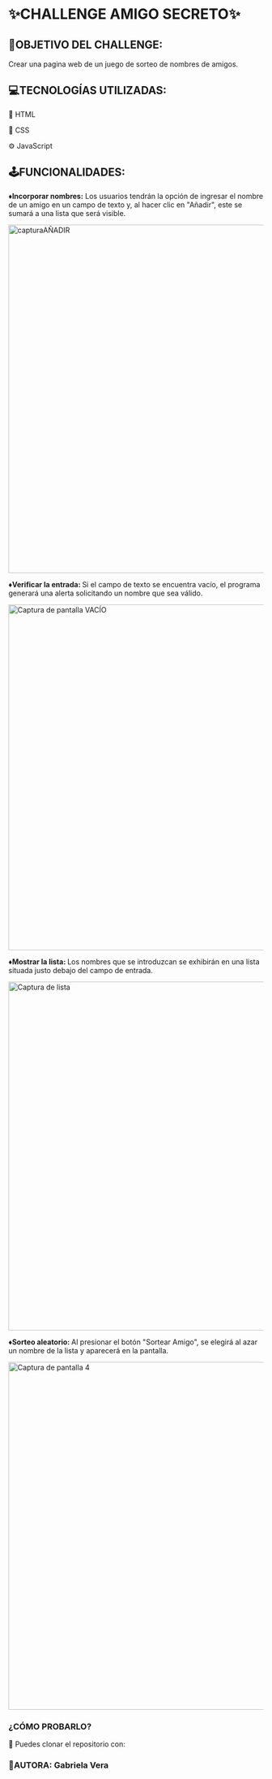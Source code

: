 <h1>✨CHALLENGE AMIGO SECRETO✨</h1>

<h2>🎯OBJETIVO DEL CHALLENGE:</h2>
<P>Crear una pagina web de un juego de sorteo de nombres de amigos. </p>

<h2>💻TECNOLOGÍAS UTILIZADAS:</h2>
<P>📕 HTML</P>
<P>🎨 CSS</p>
<P>⚙️ JavaScript</P>

<h2>🕹️FUNCIONALIDADES:</h2>
<P><b> ♦Incorporar nombres:</b> Los usuarios tendrán la opción de ingresar el nombre de un amigo en un campo de texto y, al hacer clic en "Añadir", este se sumará a una lista que será visible.</P>
<img width="1286" height="686" alt="capturaAÑADIR" src="https://github.com/user-attachments/assets/66b485d5-9ba1-4ad0-a70b-7a8f9b3fc624" />
<br>
<P><b> ♦Verificar la entrada: </b>Si el campo de texto se encuentra vacío, el programa generará una alerta solicitando un nombre que sea válido. </P>
<img width="1297" height="681" alt="Captura de pantalla VACÍO" src="https://github.com/user-attachments/assets/6385e7ac-fae5-47c9-91c7-b629cb6dcab5" />
<br>
<P><b> ♦Mostrar la lista: </b>Los nombres que se introduzcan se exhibirán en una lista situada justo debajo del campo de entrada. </P>
<img width="1297" height="687" alt="Captura de lista" src="https://github.com/user-attachments/assets/2f22e5a4-ae92-4b8e-8072-b28510476c1b" />


<P><b> ♦Sorteo aleatorio: </b>Al presionar el botón "Sortear Amigo", se elegirá al azar un nombre de la lista y aparecerá en la pantalla. </P>
<img width="1160" height="685" alt="Captura de pantalla 4" src="https://github.com/user-attachments/assets/04d1e58a-ec69-4971-af83-399ab6dda2c7" />

<h3>¿CÓMO PROBARLO?</h3>
<P>🎨 Puedes clonar el repositorio con:</p>

<h3>🧠AUTORA: Gabriela Vera</h3>
